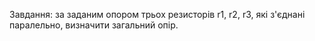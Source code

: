 Завдання: за заданим опором трьох резисторів r1, r2, r3, які з'єднані паралельно, визначити загальний опір.

